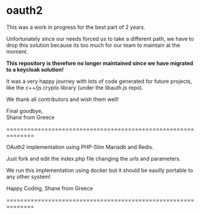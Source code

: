 # oauth2

This was a work in progress for the best part of 2 years.

Unfortunately since our needs forced us to take a different path, we have to drop this solution because its too much for our team to maintain at the moment.

<b>This repository is therefore no longer maintained since we have migrated to a keycloak solution!</b>

It was a very happy journey with lots of code generated for future projects, like the c++/js crypto library (under the libauth.js repo).

We thank all contributors and wish them well!

Final goodbye,  
Shane from Greece

==============================================================

OAuth2 implementation using PHP-Slim Mariadb and Redis.

Just fork and edit the index.php file changing the urls and parameters.

We run this implementation using docker but it should be easilly portable to any other system!

Happy Coding,
Shane from Greece

==============================================================
